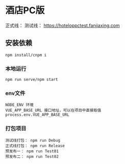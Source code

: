 # 酒店PC版
正式线： 
测试线： https://hoteloppctest.fanjiaxing.com

## 安装依赖
```
npm install/cnpm i
```

### 本地运行
```
npm run serve/npm start
```

### env文件
```
NODE_ENV 环境
VUE_APP_BASE_URL 接口地址，可以在项目中直接取值 process.env.VUE_APP_BASE_URL
```

### 打包项目
```
测试线打包： npm run Debug
正式线打包： npm run Release
预发布一： npm run Test01
预发布二： npm run Test02

```

